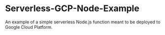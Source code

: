 # Serverless-GCP-Node-Example
An example of a simple serverless Node.js function meant to be deployed to Google Cloud Platform.
